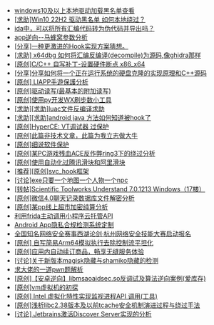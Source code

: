 + [windows10及以上本地驱动加载黑名单查看](https://bbs.kanxue.com/thread-273316.htm)
+ [[求助]Win10 22H2 驱动黑名单 如何本地绕过？](https://bbs.kanxue.com/thread-279648.htm)
+ [ida中，可以将所有汇编代码转为伪代码并导出吗？](https://bbs.kanxue.com/thread-282781.htm)
+ [app逆向--马蜂窝参数分析](https://bbs.kanxue.com/thread-284900.htm)
+ [[分享]一种更激进的Hook实现方案猜想。](https://bbs.kanxue.com/thread-284824.htm)
+ [[求助] x64dbg 如何将汇编反编译(decompile)为源码,像ghidra那样](https://bbs.kanxue.com/thread-284898.htm)
+ [[原创]C/C++ 自写补丁-设置硬件断点 x86_x64](https://bbs.kanxue.com/thread-283839.htm)
+ [[分享]分享如何将一个正在运行系统的硬盘克隆的实现原理和C++源码](https://bbs.kanxue.com/thread-284753.htm)
+ [[原创] LIAPP手遊保護分析](https://bbs.kanxue.com/thread-284601.htm)
+ [[原创]驱动读写(最基本的附加读写)](https://bbs.kanxue.com/thread-280049.htm)
+ [[原创]使用py开发WX刷步数小工具](https://bbs.kanxue.com/thread-284858.htm)
+ [[求助][求助]luac文件反编译求助](https://bbs.kanxue.com/thread-284787.htm)
+ [[求助][求助]android java 方法如何知道被hook了](https://bbs.kanxue.com/thread-284804.htm)
+ [[原创]HyperCE: VT调试器 过保护](https://bbs.kanxue.com/thread-284822.htm)
+ [[原创]此篇非技术文章，此篇为我立志做大牛](https://bbs.kanxue.com/thread-284823.htm)
+ [[原创]细说软件保护](https://bbs.kanxue.com/thread-284629.htm)
+ [[原创]某PC游戏残血ACE反作弊ring3下的绕过分析](https://bbs.kanxue.com/thread-284667.htm)
+ [[原创]使用自动化过腾讯滑块和阿里滑块](https://bbs.kanxue.com/thread-284633.htm)
+ [[推荐][原创]svc_hook框架](https://bbs.kanxue.com/thread-284713.htm)
+ [[讨论]exe只要一个地图一个人物一个npc](https://bbs.kanxue.com/thread-284719.htm)
+ [[转帖]Scientific Toolworks Understand 7.0.1213 Windows（17楼）](https://bbs.kanxue.com/thread-280018.htm)
+ [[原创]微信4.0聊天记录数据库文件解密分析](https://bbs.kanxue.com/thread-284417.htm)
+ [[原创]某pp线上超市加密纯算分析](https://bbs.kanxue.com/thread-284599.htm)
+ [利用frida主动调用小程序云托管API](https://bbs.kanxue.com/thread-284878.htm)
+ [Android App隐私合规检测系统定制](https://bbs.kanxue.com/thread-284759.htm)
+ [全国知名网络安全赛事西湖论剑·杭州网络安全技能大赛启动报名](https://bbs.kanxue.com/thread-284902.htm)
+ [[原创] 自写简易Arm64模拟执行去除控制流平坦化](https://bbs.kanxue.com/thread-284890.htm)
+ [[原创]应用内自动续订商品，畅享无缝服务体验](https://bbs.kanxue.com/thread-284903.htm)
+ [[讨论]关于新版本magisk隐藏与shamiko隐藏的检测](https://bbs.kanxue.com/thread-284859.htm)
+ [求大佬的一道pwn题解析](https://bbs.kanxue.com/thread-283779.htm)
+ [[原创]【安卓逆向】libmsaoaidsec.so反调试及算法逆向案例(爱库存)](https://bbs.kanxue.com/thread-284816.htm)
+ [[原创]vm虚拟机的初探](https://bbs.kanxue.com/thread-284883.htm)
+ [[原创] Intel 虚拟化特性实现监视进程API 调用(工具)](https://bbs.kanxue.com/thread-283716.htm)
+ [[原创]浅析libc2.38版本及以前tcache安全机制演进过程与绕过手法](https://bbs.kanxue.com/thread-284325.htm)
+ [[讨论] Jetbrains激活Discover Server实现的分析](https://bbs.kanxue.com/thread-283941.htm)
